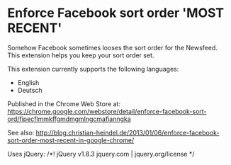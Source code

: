 Enforce Facebook sort order 'MOST RECENT'
=========================================

Somehow Facebook sometimes looses the sort order for the Newsfeed. This extension helps you keep your sort order set.

This extension currently supports the following languages:
- English
- Deutsch


Published in the Chrome Web Store at: https://chrome.google.com/webstore/detail/enforce-facebook-sort-ord/fipecflmmkffgmdmgmlngcmafianngka

See also: http://blog.christian-heindel.de/2013/01/06/enforce-facebook-sort-order-most-recent-in-google-chrome/

Uses jQuery: /*! jQuery v1.8.3 jquery.com | jquery.org/license */
